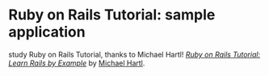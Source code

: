 # Ruby on Rails Tutorial: sample application

study Ruby on Rails Tutorial, thanks to Michael Hartl!
[*Ruby on Rails Tutorial: Learn Rails by Example*](http://railstutorial.org/)
by [Michael Hartl](http://michaelhartl.com/).
